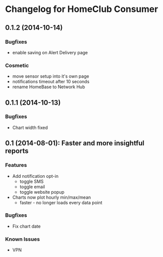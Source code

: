 # Changelog for HomeClub Consumer

## 0.1.2 (2014-10-14)

### Bugfixes
* enable saving on Alert Delivery page  

### Cosmetic
* move sensor setup into it's own page
* notifications timeout after 10 seconds
* rename HomeBase to Network Hub  


## 0.1.1 (2014-10-13)

### Bugfixes
* Chart width fixed  


## 0.1 (2014-08-01): Faster and more insightful reports

### Features
* Add notification opt-in
	* toggle SMS
	* toggle email
	* toggle website popup
* Charts now plot hourly min/max/mean
  * faster - no longer loads every data point  

### Bugfixes
* Fix chart date  

### Known Issues
* VPN
